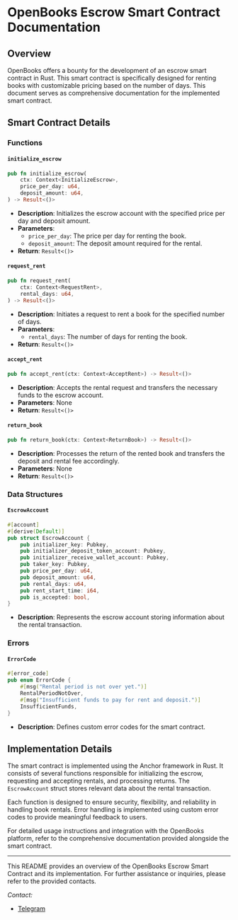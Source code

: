# OpenBooks Escrow Smart Contract Documentation

## Overview

OpenBooks offers a bounty for the development of an escrow smart contract in Rust. This smart contract is specifically designed for renting books with customizable pricing based on the number of days. This document serves as comprehensive documentation for the implemented smart contract.

## Smart Contract Details

### Functions

#### `initialize_escrow`

```rust
pub fn initialize_escrow(
    ctx: Context<InitializeEscrow>,
    price_per_day: u64,
    deposit_amount: u64,
) -> Result<()>
```

- **Description**: Initializes the escrow account with the specified price per day and deposit amount.
- **Parameters**:
  - `price_per_day`: The price per day for renting the book.
  - `deposit_amount`: The deposit amount required for the rental.
- **Return**: `Result<()>`

#### `request_rent`

```rust
pub fn request_rent(
    ctx: Context<RequestRent>,
    rental_days: u64,
) -> Result<()>
```

- **Description**: Initiates a request to rent a book for the specified number of days.
- **Parameters**:
  - `rental_days`: The number of days for renting the book.
- **Return**: `Result<()>`

#### `accept_rent`

```rust
pub fn accept_rent(ctx: Context<AcceptRent>) -> Result<()>
```

- **Description**: Accepts the rental request and transfers the necessary funds to the escrow account.
- **Parameters**: None
- **Return**: `Result<()>`

#### `return_book`

```rust
pub fn return_book(ctx: Context<ReturnBook>) -> Result<()>
```

- **Description**: Processes the return of the rented book and transfers the deposit and rental fee accordingly.
- **Parameters**: None
- **Return**: `Result<()>`

### Data Structures

#### `EscrowAccount`

```rust
#[account]
#[derive(Default)]
pub struct EscrowAccount {
    pub initializer_key: Pubkey,
    pub initializer_deposit_token_account: Pubkey,
    pub initializer_receive_wallet_account: Pubkey,
    pub taker_key: Pubkey,
    pub price_per_day: u64,
    pub deposit_amount: u64,
    pub rental_days: u64,
    pub rent_start_time: i64,
    pub is_accepted: bool,
}
```

- **Description**: Represents the escrow account storing information about the rental transaction.

### Errors

#### `ErrorCode`

```rust
#[error_code]
pub enum ErrorCode {
    #[msg("Rental period is not over yet.")]
    RentalPeriodNotOver,
    #[msg("Insufficient funds to pay for rent and deposit.")]
    InsufficientFunds,
}
```

- **Description**: Defines custom error codes for the smart contract.

## Implementation Details

The smart contract is implemented using the Anchor framework in Rust. It consists of several functions responsible for initializing the escrow, requesting and accepting rentals, and processing returns. The `EscrowAccount` struct stores relevant data about the rental transaction.

Each function is designed to ensure security, flexibility, and reliability in handling book rentals. Error handling is implemented using custom error codes to provide meaningful feedback to users.

For detailed usage instructions and integration with the OpenBooks platform, refer to the comprehensive documentation provided alongside the smart contract.

---

This README provides an overview of the OpenBooks Escrow Smart Contract and its implementation. For further assistance or inquiries, please refer to the provided contacts.

*Contact:*
- [Telegram](https://t.me/+m5kYre9QPGsyMTdl)
